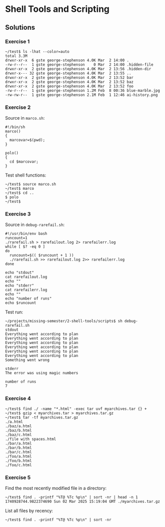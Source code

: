 # Shell Tools and Scripting

## Solutions

### Exercise 1

```
~/test$ ls -lhat --color=auto
total 3.3M
drwxr-xr-x  6 gste george-stephenson 4.0K Mar  2 14:00 .
-rw-r--r--  1 gste george-stephenson    0 Mar  2 14:00 .hidden-file
drwxr-xr-x  2 gste george-stephenson 4.0K Mar  2 13:56 .hidden-dir
drwxr-x--- 32 gste george-stephenson 4.0K Mar  2 13:55 ..
drwxr-xr-x  2 gste george-stephenson 4.0K Mar  2 13:52 bar
drwxr-xr-x  2 gste george-stephenson 4.0K Mar  2 13:52 baz
drwxr-xr-x  2 gste george-stephenson 4.0K Mar  2 13:52 foo
-rw-r--r--  1 gste george-stephenson 1.2M Feb  8 00:36 blue-marble.jpg
-rw-rw-r--  1 gste george-stephenson 2.1M Feb  1 12:46 ai-history.png
```

### Exercise 2

Source in `marco.sh`:

```
#!/bin/sh
marco() 
{ 
  marcovar=$(pwd); 
}

polo() 
{ 
  cd $marcovar; 
}
```

Test shell functions:

```
~/test$ source marco.sh
~/test$ marco
~/test$ cd ..
$ polo
~/test$ 
```

### Exercise 3

Source in `debug-rarefail.sh`:

```
#!/usr/bin/env bash
runcount=1
./rarefail.sh > rarefailout.log 2> rarefailerr.log
while [ $? -eq 0 ]
do
  runcount=$(( $runcount + 1 ))
  ./rarefail.sh >> rarefailout.log 2>> rarefailerr.log
done

echo "stdout"
cat rarefailout.log
echo ""
echo "stderr"
cat rarefailerr.log
echo ""
echo "number of runs"
echo $runcount
```

Test run:

```
~/projects/missing-semester/2-shell-tools/scripts$ sh debug-rarefail.sh
stdout
Everything went according to plan
Everything went according to plan
Everything went according to plan
Everything went according to plan
Everything went according to plan
Everything went according to plan
Something went wrong

stderr
The error was using magic numbers

number of runs
7
```

### Exercise 4

```
~/test$ find ./ -name "*.html" -exec tar uvf myarchives.tar {} +
~/test$ gzip < myarchives.tar > myarchives.tar.gz
~/test$ tar -tf myarchives.tar.gz
./a.html
./baz/a.html
./baz/b.html
./baz/c.html
./file with spaces.html
./bar/a.html
./bar/b.html
./bar/c.html
./foo/a.html
./foo/b.html
./foo/c.html
```

### Exercise 5

Find the most recently modified file in a directory:

```
~/test$ find . -printf "%T@ %Tc %p\n" | sort -nr | head -n 1
1740928744.9822374690 Sun 02 Mar 2025 15:19:04 GMT ./myarchives.tar.gz
```

List all files by recency:

```
~/test$ find . -printf "%T@ %Tc %p\n" | sort -nr
```